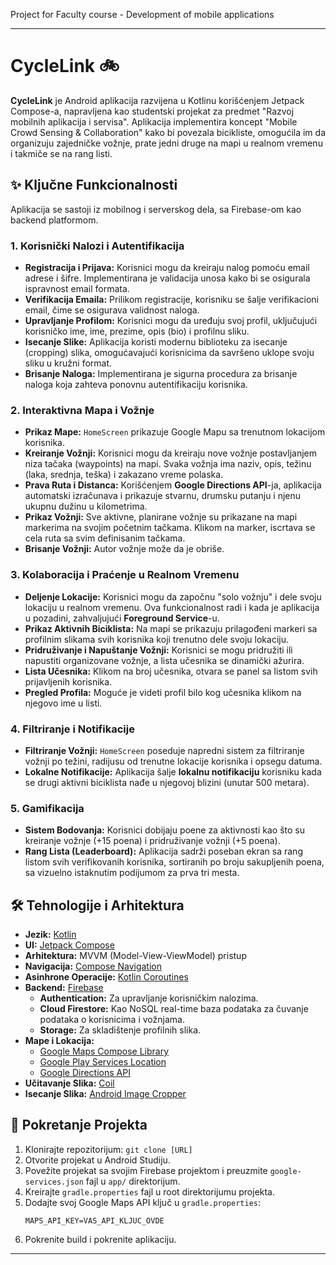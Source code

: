 Project for Faculty course - Development of mobile applications 

---

# CycleLink 🚲

**CycleLink** je Android aplikacija razvijena u Kotlinu korišćenjem Jetpack Compose-a, napravljena kao studentski projekat za predmet "Razvoj mobilnih aplikacija i servisa". Aplikacija implementira koncept "Mobile Crowd Sensing & Collaboration" kako bi povezala bicikliste, omogućila im da organizuju zajedničke vožnje, prate jedni druge na mapi u realnom vremenu i takmiče se na rang listi.

## ✨ Ključne Funkcionalnosti

Aplikacija se sastoji iz mobilnog i serverskog dela, sa Firebase-om kao backend platformom.

### 1. Korisnički Nalozi i Autentifikacija
- **Registracija i Prijava:** Korisnici mogu da kreiraju nalog pomoću email adrese i šifre. Implementirana je validacija unosa kako bi se osigurala ispravnost email formata.
- **Verifikacija Emaila:** Prilikom registracije, korisniku se šalje verifikacioni email, čime se osigurava validnost naloga.
- **Upravljanje Profilom:** Korisnici mogu da uređuju svoj profil, uključujući korisničko ime, ime, prezime, opis (bio) i profilnu sliku.
- **Isecanje Slike:** Aplikacija koristi modernu biblioteku za isecanje (cropping) slika, omogućavajući korisnicima da savršeno uklope svoju sliku u kružni format.
- **Brisanje Naloga:** Implementirana je sigurna procedura za brisanje naloga koja zahteva ponovnu autentifikaciju korisnika.

### 2. Interaktivna Mapa i Vožnje
- **Prikaz Mape:** `HomeScreen` prikazuje Google Mapu sa trenutnom lokacijom korisnika.
- **Kreiranje Vožnji:** Korisnici mogu da kreiraju nove vožnje postavljanjem niza tačaka (waypoints) na mapi. Svaka vožnja ima naziv, opis, težinu (laka, srednja, teška) i zakazano vreme polaska.
- **Prava Ruta i Distanca:** Korišćenjem **Google Directions API**-ja, aplikacija automatski izračunava i prikazuje stvarnu, drumsku putanju i njenu ukupnu dužinu u kilometrima.
- **Prikaz Vožnji:** Sve aktivne, planirane vožnje su prikazane na mapi markerima na svojim početnim tačkama. Klikom na marker, iscrtava se cela ruta sa svim definisanim tačkama.
- **Brisanje Vožnji:** Autor vožnje može da je obriše.

### 3. Kolaboracija i Praćenje u Realnom Vremenu
- **Deljenje Lokacije:** Korisnici mogu da započnu "solo vožnju" i dele svoju lokaciju u realnom vremenu. Ova funkcionalnost radi i kada je aplikacija u pozadini, zahvaljujući **Foreground Service**-u.
- **Prikaz Aktivnih Biciklista:** Na mapi se prikazuju prilagođeni markeri sa profilnim slikama svih korisnika koji trenutno dele svoju lokaciju.
- **Pridruživanje i Napuštanje Vožnji:** Korisnici se mogu pridružiti ili napustiti organizovane vožnje, a lista učesnika se dinamički ažurira.
- **Lista Učesnika:** Klikom na broj učesnika, otvara se panel sa listom svih prijavljenih korisnika.
- **Pregled Profila:** Moguće je videti profil bilo kog učesnika klikom na njegovo ime u listi.

### 4. Filtriranje i Notifikacije
- **Filtriranje Vožnji:** `HomeScreen` poseduje napredni sistem za filtriranje vožnji po težini, radijusu od trenutne lokacije korisnika i opsegu datuma.
- **Lokalne Notifikacije:** Aplikacija šalje **lokalnu notifikaciju** korisniku kada se drugi aktivni biciklista nađe u njegovoj blizini (unutar 500 metara).

### 5. Gamifikacija
- **Sistem Bodovanja:** Korisnici dobijaju poene za aktivnosti kao što su kreiranje vožnje (+15 poena) i pridruživanje vožnji (+5 poena).
- **Rang Lista (Leaderboard):** Aplikacija sadrži poseban ekran sa rang listom svih verifikovanih korisnika, sortiranih po broju sakupljenih poena, sa vizuelno istaknutim podijumom za prva tri mesta.

## 🛠️ Tehnologije i Arhitektura

- **Jezik:** [Kotlin](https://kotlinlang.org/)
- **UI:** [Jetpack Compose](https://developer.android.com/jetpack/compose)
- **Arhitektura:** MVVM (Model-View-ViewModel) pristup
- **Navigacija:** [Compose Navigation](https://developer.android.com/jetpack/compose/navigation)
- **Asinhrone Operacije:** [Kotlin Coroutines](https://kotlinlang.org/docs/coroutines-overview.html)
- **Backend:** [Firebase](https://firebase.google.com/)
  - **Authentication:** Za upravljanje korisničkim nalozima.
  - **Cloud Firestore:** Kao NoSQL real-time baza podataka za čuvanje podataka o korisnicima i vožnjama.
  - **Storage:** Za skladištenje profilnih slika.
- **Mape i Lokacija:**
  - [Google Maps Compose Library](https://github.com/googlemaps/android-maps-compose)
  - [Google Play Services Location](https://developers.google.com/android/reference/com/google/android/gms/location/package-summary)
  - [Google Directions API](https://developers.google.com/maps/documentation/directions/overview)
- **Učitavanje Slika:** [Coil](https://coil-kt.github.io/coil/)
- **Isecanje Slika:** [Android Image Cropper](https://github.com/CanHub/Android-Image-Cropper)

## 🚀 Pokretanje Projekta

1.  Klonirajte repozitorijum: `git clone [URL]`
2.  Otvorite projekat u Android Studiju.
3.  Povežite projekat sa svojim Firebase projektom i preuzmite `google-services.json` fajl u `app/` direktorijum.
4.  Kreirajte `gradle.properties` fajl u root direktorijumu projekta.
5.  Dodajte svoj Google Maps API ključ u `gradle.properties`:
    ```properties
    MAPS_API_KEY=VAS_API_KLJUC_OVDE
    ```
6.  Pokrenite build i pokrenite aplikaciju.

---